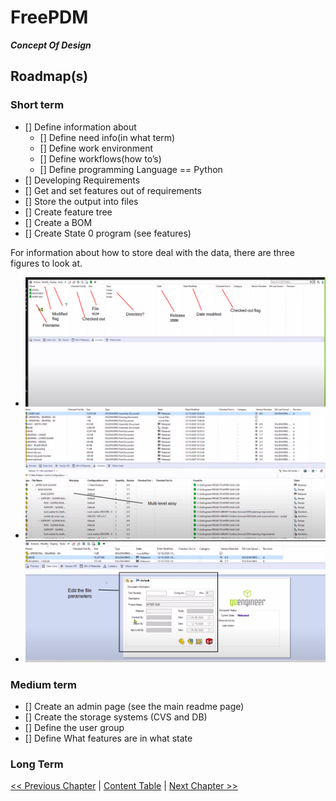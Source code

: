 # FreePDM
***Concept Of Design***

## Roadmap(s)

### Short term

- [] Define information about
  - [] Define need info(in what term)
  - [] Define work environment
  - [] Define workflows(how to’s)
  - [] Define programming Language == Python
- [] Developing Requirements
- [] Get and set features out of requirements
- [] Store the output into files
- [] Create feature tree
- [] Create a BOM
- [] Create State 0 program (see features)

For information about how to store deal with the data, there are three figures to look at.
- ![directory structure](FreePDM_CoD-Figures/dir.png)
- ![assy structure](FreePDM_CoD-Figures/assy.png)
- ![Getting / Setting data](FreePDM_CoD-Figures/properties.png) 
### Medium term
- [] Create an admin page (see the main readme page)
- [] Create the storage systems (CVS and DB)
- [] Define the user group
- [] Define What features are in what state

### Long Term


[<< Previous Chapter](FreePDM_04-Requirements.md) | [Content Table](FreePDM_00-CoD.md) | [Next Chapter >>]()
